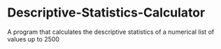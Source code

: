 # Descriptive-Statistics-Calculator
A program that calculates the descriptive statistics of a numerical list of values up to 2500
